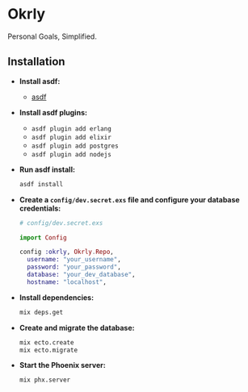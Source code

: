 # Okrly

Personal Goals, Simplified.

## Installation

- **Install asdf:**
  - [asdf](https://github.com/asdf-vm/asdf)

- **Install asdf plugins:**
  - `asdf plugin add erlang`
  - `asdf plugin add elixir`
  - `asdf plugin add postgres`
  - `asdf plugin add nodejs`

- **Run asdf install:**
  ```bash
  asdf install
  ```

- **Create a `config/dev.secret.exs` file and configure your database credentials:**
  ```elixir
  # config/dev.secret.exs

  import Config

  config :okrly, Okrly.Repo,
    username: "your_username",
    password: "your_password",
    database: "your_dev_database",
    hostname: "localhost",
  ```

- **Install dependencies:**
  ```bash
  mix deps.get
  ```

- **Create and migrate the database:**
  ```bash
  mix ecto.create
  mix ecto.migrate
  ```

- **Start the Phoenix server:**
  ```bash
  mix phx.server
  ```
